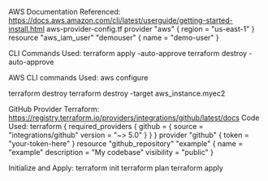 AWS Documentation Referenced: 
https://docs.aws.amazon.com/cli/latest/userguide/getting-started-install.html 
aws-provider-config.tf 
provider "aws" {
region = "us-east-1"
}
resource "aws_iam_user" "demouser" {
name = "demo-user"
}

CLI Commands Used: 
terraform apply -auto-approve
terraform destroy -auto-approve

AWS CLI commands Used: 
aws configure

terraform destroy
terraform destroy -target aws_instance.myec2

GitHub Provider Terraform: 
https://registry.terraform.io/providers/integrations/github/latest/docs 
Code Used: 
terraform {
required_providers {
github = {
source = "integrations/github"
version = "~> 5.0"
}
}
}
provider "github" {
token = "your-token-here"
}
resource "github_repository" "example" {
name = "example"
description = "My codebase"
 visibility = "public"
}

Initialize and Apply: 
terraform init
terraform plan
terraform apply